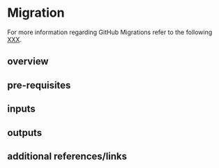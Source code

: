 # Migration

For more information regarding GitHub Migrations refer to the following [XXX](Link).

## overview 
## pre-requisites
## inputs
## outputs
## additional references/links